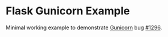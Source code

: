 # Flask Gunicorn Example

Minimal working example to demonstrate [Gunicorn][1] bug [#1296][2].

[1]: http://gunicorn.org/
[2]: https://github.com/benoitc/gunicorn/issues/1296
